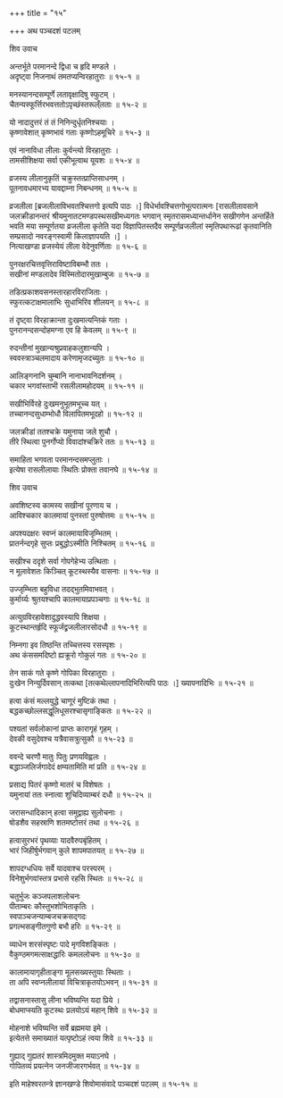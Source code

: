 +++
title = "१५"

+++
अथ पञ्चदशं पटलम्   
    
    
शिव उवाच   
    
    
अन्तर्भूते परमानन्दे द्विधा च हृदि मण्डले ।  
अदृष्ट्वा निजनाथं तमतप्यन्विरहातुराः ॥ १५-१ ॥  
    
मनस्यानन्दसम्पूर्णे लतावृक्षादिषु स्फुटम् ।  
चैतन्यस्फूर्त्तिरभवत्ततोऽपृच्छंस्तरूल्ँलताः ॥ १५-२ ॥  
    
यो नादादुत्तरं तं तं निनिन्दुर्धृतनिश्चयाः ।  
कृष्णावेशात् कृष्णभावं गताः कृष्णोऽहमूचिरे ॥ १५-३ ॥  
    
एवं नानाविधा लीलाः कुर्वन्त्यो विरहातुराः ।  
तामसीशिक्षया सर्वा एकीभूत्वाथ यूयशः ॥ १५-४ ॥  
    
व्रजस्य लीलानुकृतिं चक्रुस्तत्प्राप्तिसाधनम् ।  
पूतनावधमारभ्य यावद्दाम्ना निबन्धनम् ॥ १५-५ ॥  
    
व्रजलीला [ब्रजलीलाविभवतश्चित्तगो इत्यपि पाठः ।] विधेर्भावश्चित्तगोभूत्परात्मनः [रासलीलावसाने जलक्रीडानन्तरं श्रीयमुनातटमण्डपस्थसखीमध्यगतः भगवान् स्मृतरासमध्यान्तर्धानेन सखीगणेन अन्तर्हिते भवति मया सम्पूर्णतया व्रजलीला कृतेति यदा विज्ञापितस्तदैव सम्पूर्णव्रजलीलां स्मृतिपथारूढां कृतवानिति सम्प्रसादो नवरङ्गस्वामी किलाज्ञापयति ।] ।  
नित्याखण्डा व्रजस्येयं लीला वेदेनुवर्णिताः ॥ १५-६ ॥  
    
पुनरक्षरचित्तवृत्तिराविष्टाविबम्भौ ततः ।  
सखीनां मण्डलादेव विस्मितोदारमुखाम्बुजः ॥ १५-७ ॥  
    
तडित्प्रकाशवसनस्तारहारविराजिताः ।  
स्फुरत्कटाक्षमालाभिः सुधाभिरिव शीलयन् ॥ १५-८ ॥  
    
तं दृष्ट्वा विरहाक्रान्ता दुःखमात्यन्तिकं गताः ।  
पुनरानन्दसन्दोहमग्ना एव हि केवलम् ॥ १५-९ ॥  
    
रुदन्तीनां मुखान्यश्रुप्रवाहकलुशान्यपि ।  
स्ववस्त्राञ्चलमादाय करेणामृजदच्युतः ॥ १५-१० ॥  
    
आलिङ्गनानि चुम्बानि नानाभावनिदर्शनम् ।  
चकार भगवांस्ताभी रसलीलामहोदयम् ॥ १५-११ ॥  
    
सखीभिर्विरहे दुःखमनुभूतमभूच्च यत् ।  
तच्चानन्दसुधाम्भोधौ विलापितमभूदहो ॥ १५-१२ ॥  
    
जलक्रीडां ततश्चक्रे यमुनाया जले शुचौ ।  
तीरे स्थित्वा पुनर्गोप्यो विवादांश्चक्रिरे ततः ॥ १५-१३ ॥  
    
समाहिता भगवता परमानन्दसमप्लुताः ।  
इत्येषा रासलीलायाः स्थितिः प्रोक्ता तवानघे ॥ १५-१४ ॥  
    
    
शिव उवाच   
    
    
अवशिष्टस्य कामस्य सखीनां पूरणाय च ।  
आविश्चकार कालमायां पुनस्तां पुरुषोत्तमः ॥ १५-१५ ॥  
    
अपश्यदक्षरः स्वप्नं कालमायाविजृम्भितम् ।  
प्रातर्नन्दगृहे सुप्तः प्रबुद्धोऽस्मीति निश्चितम् ॥ १५-१६ ॥  
    
सखीश्च ददृशे सर्वा गोपगेहेभ्य उत्थिताः ।  
न मूलावेशतः किञ्चित् कूटस्थस्यैव वासनाः ॥ १५-१७ ॥  
    
उज्जृम्भिता बहुविधा तदद्भुतमिवाभवत् ।  
कुर्मार्य्यः श्रुतयश्चापि कालमायाप्रपञ्चगाः ॥ १५-१८ ॥  
    
अत्युग्रविरहावेशादुद्धवस्यापि शिक्षया ।  
कूटस्थान्तर्हृदि स्फूर्जद्व्रजलीलारसोदधौ ॥ १५-१९ ॥  
    
निम्नगा इव तिष्ठन्ति तच्चित्तस्य रसस्पृशः ।  
अथ कंससमदिष्टो ह्यक्रूरो गोकुलं गतः ॥ १५-२० ॥  
    
तेन साकं गते कृष्णे गोपिका विरहातुराः ।  
दुःखेन निन्युर्दिवसान् तत्कथा [तत्कथेल्लापनादिभिरित्यपि पाठः ।] ख्यापनादिभिः ॥ १५-२१ ॥  
    
हत्वा कंसं मल्लयुद्धे चाणूरं मुष्टिकं तथा ।  
बद्धकच्छोल्लसद्धूलिधूसरश्चासृगाङ्कितः ॥ १५-२२ ॥  
    
पश्यतां सर्वलोकानां प्राप्तः कारागृहं गृहम् ।  
देवकी वसुदेवश्च यत्रैवासत्रुत्सुकौ ॥ १५-२३ ॥  
    
ववन्दे चरणौ मातुः पितुः प्रणयविह्वलः ।  
बद्धाञ्जलिर्जगादेदं क्षम्यतामिति मां प्रति ॥ १५-२४ ॥  
    
प्रसाद्य पितरं कृष्णो मातरं च विशेषतः ।  
यमुनायां ततः स्नात्वा शुचिदिव्याम्बरं दधौ ॥ १५-२५ ॥  
    
जरासन्धादिकान् हत्वा समुद्वाह्य सुलोचनाः ।  
षोडशैव सहस्राणि शतमष्टोत्तरं तथा ॥ १५-२६ ॥  
    
हत्वासुरभरं पृथव्याः यादवैरुपबृंहितम् ।  
भारं जिहीर्षुर्भगवान् कुले शापमपातयत् ॥ १५-२७ ॥  
    
शापदग्धधियः सर्वे यादवाश्च परस्परम् ।  
विनेशुर्भगवांस्तत्र प्रभासे रहसि स्थितः ॥ १५-२८ ॥  
    
चतुर्भुजः कञ्जपलाशलोचनः   
पीताम्बरः कौस्तुभशोभिताकृतिः ।  
स्वपाञ्चजन्याम्बजचक्रसद्गदः   
प्रगल्भसङ्गीतगुणो बभौ हरिः ॥ १५-२९ ॥  
    
व्याधेन शरसंस्पृष्टः पादे मृगविशङ्कितः ।  
वैकुण्ठमगमत्साक्षद्धारिः कमललोचनः ॥ १५-३० ॥  
    
कालामायागृहीताङ्गा मूलसख्यस्तुयाः स्थिताः ।  
ता अपि स्वप्नलीलायां विचित्राकृतयोऽभवन् ॥ १५-३१ ॥  
    
तद्वासनास्तासु लीना भविष्यन्ति यदा प्रिये ।  
बोधमाप्स्यति कूटस्थः प्रलयोऽयं महान् शिवे ॥ १५-३२ ॥  
    
मोहनाशे भविष्यन्ति सर्वे ब्रह्ममया इमे ।  
इत्येतत्ते समाख्यातं यत्पृष्टोऽहं त्वया शिवे ॥ १५-३३ ॥  
    
गुह्याद् गुह्यतरं शास्त्रमिदमुक्त मयाऽनघे ।  
गोपितव्यं प्रयत्नेन जनजीजारगर्भवत् ॥ १५-३४ ॥  
    
    
इति माहेश्वरतन्त्रे ज्ञानखण्डे शिवोमासंवादे पञ्चदशं पटलम् ॥ १५-१५ ॥  
    
    
    
    